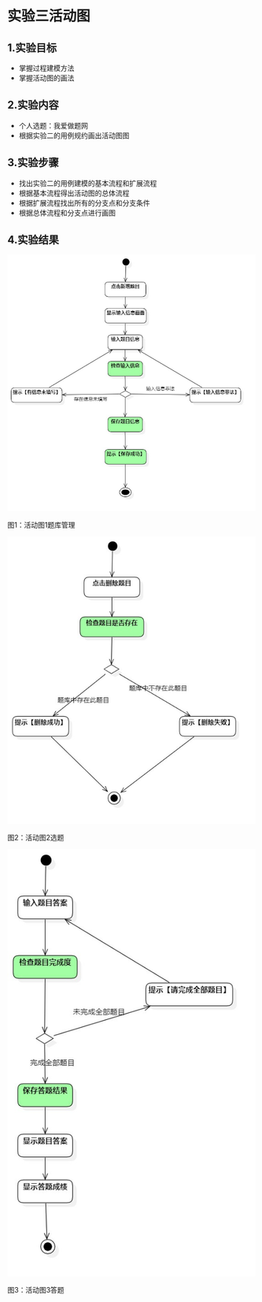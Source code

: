 # 实验三活动图

## 1.实验目标
- 掌握过程建模方法
- 掌握活动图的画法


## 2.实验内容
- 个人选题：我爱做题网
- 根据实验二的用例规约画出活动图图


## 3.实验步骤
- 找出实验二的用例建模的基本流程和扩展流程
- 根据基本流程得出活动图的总体流程
- 根据扩展流程找出所有的分支点和分支条件
- 根据总体流程和分支点进行画图


## 4.实验结果
![活动图1](./Lab3_activity01.jpg)

图1：活动图1题库管理

![活动图2](./Lab3_activity02.jpg)

图2：活动图2选题

![活动图3](./Lab3_activity03.jpg)

图3：活动图3答题


